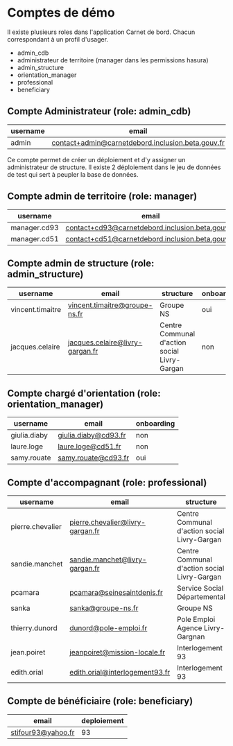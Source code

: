 # Comptes de démo

Il existe plusieurs roles dans l'application Carnet de bord. Chacun correspondant à un profil d'usager.
- admin_cdb
- administrateur de territoire (manager dans les permissions hasura)
- admin_structure
- orientation_manager
- professional
- beneficiary

## Compte Administrateur (role: admin_cdb)
| username | email |
| --- | --- |
| admin | contact+admin@carnetdebord.inclusion.beta.gouv.fr |

Ce compte permet de créer un déploiement et d'y assigner un administrateur de structure.
Il existe 2 déploiement dans le jeu de données de test qui sert à peupler la base de données.

## Compte admin de territoire (role: manager)
| username | email |
| --- | --- |
| manager.cd93 | contact+cd93@carnetdebord.inclusion.beta.gouv.fr |
| manager.cd51 | contact+cd51@carnetdebord.inclusion.beta.gouv.fr |

## Compte admin de structure (role: admin_structure)
| username | email | structure | onboarding |
| --- | --- | --- | --- |
| vincent.timaitre | vincent.timaitre@groupe-ns.fr | Groupe NS | oui |
| jacques.celaire | jacques.celaire@livry-gargan.fr | Centre Communal d'action social Livry-Gargan | non |


## Compte chargé d'orientation (role: orientation_manager)
| username | email |  onboarding |
| --- | --- | --- |
| giulia.diaby | giulia.diaby@cd93.fr | non |
| laure.loge | laure.loge@cd51.fr | non |
| samy.rouate | samy.rouate@cd93.fr | oui |

## Compte d'accompagnant (role: professional)
| username | email |  structure | onboarding |
| --- | --- | --- | --- |
| pierre.chevalier | pierre.chevalier@livry-gargan.fr | Centre Communal d'action social Livry-Gargan| oui |
| sandie.manchet | sandie.manchet@livry-gargan.fr | Centre Communal d'action social Livry-Gargan | non |
| pcamara | pcamara@seinesaintdenis.fr | Service Social Départemental | oui |
| sanka | sanka@groupe-ns.fr | Groupe NS | oui |
| thierry.dunord | dunord@pole-emploi.fr | Pole Emploi Agence Livry-Gargnan | oui |
| jean.poiret | jeanpoiret@mission-locale.fr | Interlogement 93 | non |
| edith.orial | edith.orial@interlogement93.fr | Interlogement 93 | non |

## Compte de bénéficiaire (role: beneficiary)
| email | deploiement |
| --- | --- |
| stifour93@yahoo.fr | 93 |
